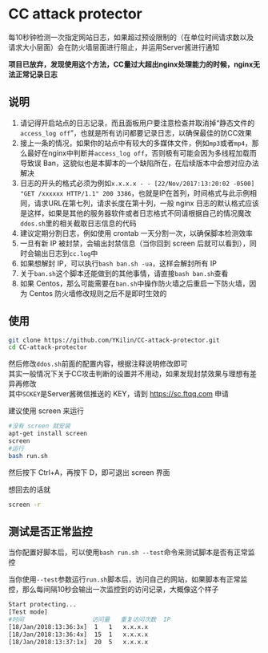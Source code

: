 # CC attack protector
每10秒钟检测一次指定网站日志，如果超过预设限制的（在单位时间请求数以及请求大小层面）会在防火墙层面进行阻止，并运用Server酱进行通知

**项目已放弃，发现使用这个方法，CC量过大超出nginx处理能力的时候，nginx无法正常记录日志**

## 说明
1. 请记得开启站点的日志记录，而且面板用户要注意检查并取消掉“静态文件的`access_log off`”，也就是所有访问都要记录日志，以确保最佳的防CC效果
1. 接上一条的情况，如果你的站点中有较大的多媒体文件，例如`mp3`或者`mp4`，那么最好在nginx中判断并`access_log off`，否则极有可能会因为多线程加载而导致误 Ban，这貌似也是本脚本的一个缺陷所在，在后续版本中会想对应办法解决
1. 日志的开头的格式必须为例如`x.x.x.x - - [22/Nov/2017:13:20:02 -0500] "GET /xxxxxx HTTP/1.1" 200 3386`，也就是IP在首列，时间格式与此示例相同，请求URL在第七列，请求长度在第十列，一般 nginx 日志的默认格式应该是这样，如果是其他的服务器软件或者日志格式不同请根据自己的情况魔改`ddos.sh`里的相关截取日志信息的代码
1. 建议定期分割日志，例如使用 crontab 一天分割一次，以确保脚本检测效率
1. 一旦有新 IP 被封禁，会输出封禁信息（当你回到 screen 后就可以看到），同时会输出日志到`cc.log`中
1. 如果想解封 IP，可以执行`bash ban.sh -ua`，这样会解封所有 IP
1. 关于`ban.sh`这个脚本还能做到的其他事情，请直接`bash ban.sh`查看
1. 如果 Centos，那么可能需要在`ban.sh`中操作防火墙之后重启一下防火墙，因为 Centos 防火墙修改规则之后不是即时生效的

## 使用
```bash
git clone https://github.com/YKilin/CC-attack-protector.git
cd CC-attack-protector
```

然后修改`ddos.sh`前面的配置内容，根据注释说明修改即可  
其实一般情况下关于CC攻击判断的设置并不用动，如果发现封禁效果与理想有差异再修改  
其中`SCKEY`是Server酱微信推送的 KEY，请到 https://sc.ftqq.com 申请

建议使用 screen 来运行
```bash
#没有 screen 就安装
apt-get install screen
screen
#运行
bash run.sh
```

然后按下 Ctrl+A，再按下 D，即可退出 screen 界面

想回去的话就
```bash
screen -r
```

## 测试是否正常监控
当你配置好脚本后，可以使用`bash run.sh --test`命令来测试脚本是否有正常监控

当你使用`--test`参数运行`run.sh`脚本后，访问自己的网站，如果脚本有正常监控，那么每间隔10秒会输出一次监控到的访问记录，大概像这个样子
```bash
Start protecting...
[Test mode]
#时间                   访问量   重复访问次数  IP
[18/Jan/2018:13:36:3x]	1	1	x.x.x.x
[18/Jan/2018:13:36:4x]	15	1	x.x.x.x
[18/Jan/2018:13:37:1x]	20	5	x.x.x.x
```
